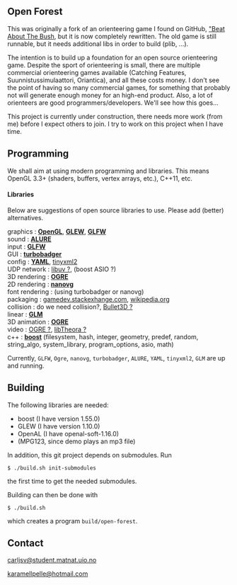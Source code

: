 Open Forest
--------------------

This was originally a fork of an orienteering game I found on GitHub, ["Beat About The Bush]( 
https://github.com/jarvinet/orienteering-game), but it is now completely rewritten.
The old game is still runnable, but it needs additional libs in order to build (plib, ...).

The intention is to build up a foundation for an open source orienteering game. Despite the sport of 
orienteering is small, there are multiple commercial orienteering games available (Catching Features, 
Suunnistussimulaattori, Oriantica), and all these costs money. I don't see the point of having so many
commercial games, for something that probably not will generate enough money for an high-end product.
Also, a lot of orienteers are good programmers/developers. We'll see how this goes...

This project is currently under construction, there needs more work (from me) before I expect others
to join. I try to work on this project when I have time.


Programming
--------------------

We shall aim at using modern programming and libraries. This means OpenGL 3.3+ (shaders, buffers, 
vertex arrays, etc.), C++11, etc.

#### Libraries

Below are suggestions of open source libraries to use. Please add (better) alternatives.

graphics          : [**OpenGL**](https://www.opengl.org/wiki/), [**GLEW**](http://glew.sourceforge.net), [**GLFW**](http://www.glfw.org)  
sound             : [**ALURE**](http://kcat.strangesoft.net/alure.html)  
input             : [**GLFW**](http://www.glfw.org)  
GUI               : [**turbobadger**](https://github.com/fruxo/turbobadger)  
config            : [**YAML**](http://yaml.org), [tinyxml2](http://www.grinninglizard.com/tinyxml2)  
UDP network       : [libuv ?](https://github.com/libuv/libuv), 
                    (boost ASIO ?)  
3D rendering      : [**OGRE**](http://www.ogre3d.org)  
2D rendering      : [**nanovg**](https://github.com/memononen/nanovg)  
font rendering    : (using turbobadger or nanovg)  
packaging         : [gamedev.stackexhange.com](http://gamedev.stackexchange.com/questions/37648/how-can-you-put-all-images-from-a-game-to-1-file), 
                    [wikipedia.org](http://en.wikipedia.org/wiki/List_of_archive_formats)  
collision         : do we need collision?,
                    [Bullet3D ?](https://github.com/bulletphysics/bullet3)  
linear            : [**GLM**](http://glm.g-truc.net)  
3D animation      : [**OGRE**](http://www.ogre3d.org)  
video             : [OGRE ?](http://www.ogre3d.org), 
                    [libTheora ?](http://www.theora.org/)  
c++               : [**boost**](http://www.boost.org/)
                    (filesystem, hash, integer, geometry, predef, random, string_algo, system_library, program_options, asio, math)

Currently, `GLFW`, `Ogre`, `nanovg`, `turbobadger`, `ALURE`, `YAML`, `tinyxml2`, `GLM`  are up and running. 


Building
--------------------

The following libraries are needed:

- boost   (I have version 1.55.0)
- GLEW    (I have version 1.10.0)
- OpenAL  (I have openal-soft-1.16.0)
- (MPG123, since demo plays an mp3 file)

In addition, this git project depends on submodules. Run

    $ ./build.sh init-submodules

the first time to get the needed submodules. 

Building can then be done with

    $ ./build.sh

which creates a program `build/open-forest`.


Contact
----------------
<carljsv@student.matnat.uio.no>

<karamellpelle@hotmail.com>
